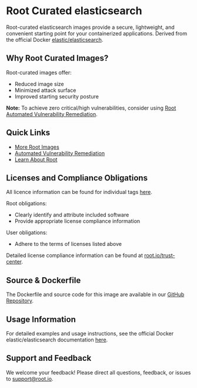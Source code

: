 # Root Curated elasticsearch

Root-curated elasticsearch images provide a secure, lightweight, and convenient starting point for your containerized applications. Derived from the official Docker [elastic/elasticsearch](https://hub.docker.com/r/elastic/elasticsearch).

## Why Root Curated Images?
Root-curated images offer:
- Reduced image size
- Minimized attack surface
- Improved starting security posture

**Note:** To achieve zero critical/high vulnerabilities, consider using [Root Automated Vulnerability Remediation](https://app.root.io).

## Quick Links
- [More Root Images](https://images.root.io)
- [Automated Vulnerability Remediation](https://app.root.io)
- [Learn About Root](https://www.root.io)

## Licenses and Compliance Obligations
All licence information can be found for individual tags [here](https://github.com/rootio-avr/public-image-catalog/tree/main/ubuntu/elasticsearch/).

Root obligations:
- Clearly identify and attribute included software
- Provide appropriate license compliance information

User obligations:
- Adhere to the terms of licenses listed above

Detailed license compliance information can be found at [root.io/trust-center](https://root.io/trust-center).

## Source & Dockerfile
The Dockerfile and source code for this image are available in our [GitHub Repository](https://github.com/rootio-avr/public-image-catalog/tree/main/ubuntu/elasticsearch/).

## Usage Information
For detailed examples and usage instructions, see the official Docker elastic/elasticsearch documentation [here](https://hub.docker.com/r/elastic/elasticsearch).

## Support and Feedback
We welcome your feedback! Please direct all questions, feedback, or issues to [support@root.io](mailto:support@root.io).